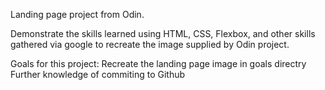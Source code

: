 Landing page project from Odin. 

Demonstrate the skills learned using HTML, CSS, Flexbox, and other skills gathered via google to recreate the image supplied by Odin project. 

Goals for this project:
Recreate the landing page image in goals directry
Further knowledge of commiting to Github